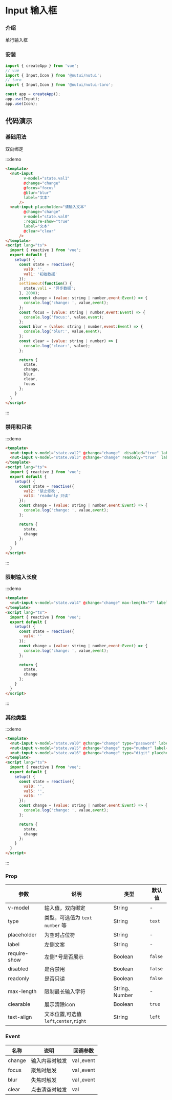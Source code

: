 # Input 输入框

### 介绍

单行输入框

### 安装

``` javascript
import { createApp } from 'vue';
// vue
import { Input,Icon } from '@nutui/nutui';
// taro
import { Input,Icon } from '@nutui/nutui-taro';

const app = createApp();
app.use(Input);
app.use(Icon);

```
## 代码演示

### 基础用法

双向绑定

:::demo

```html
<template>
  <nut-input
        v-model="state.val1"
        @change="change"
        @focus="focus"
        @blur="blur"
        label="文本"
      />
  <nut-input placeholder="请输入文本"
        @change="change"
        v-model="state.val0"
        :require-show="true"
        label="文本"
        @clear="clear"
      />
</template>
<script lang="ts">
  import { reactive } from 'vue';
  export default {
    setup() {
      const state = reactive({
        val0: '',
        val1: '初始数据'
      });
      setTimeout(function() {
        state.val1 = '异步数据';
      }, 2000);
      const change = (value: string | number,event:Event) => {
        console.log('change: ', value,event);
      };
      const focus = (value: string | number,event:Event) => {
        console.log('focus:', value,event);
      };
      const blur = (value: string | number,event:Event) => {
        console.log('blur:', value,event);
      };
      const clear = (value: string | number) => {
        console.log('clear:', value);
      };

      return {
        state,
        change,
        blur,
        clear,
        focus
      };
    }
  }
</script>
```

:::

### 禁用和只读

:::demo

```html
<template>
  <nut-input v-model="state.val2" @change="change"  disabled="true" label="标题："/>
  <nut-input v-model="state.val3" @change="change" readonly="true"  label="标题："/>
</template>
<script lang="ts">
  import { reactive } from 'vue';
  export default {
    setup() {
      const state = reactive({
        val2: '禁止修改',
        val3: 'readonly 只读'
      });
      const change = (value: string | number,event:Event) => {
        console.log('change: ', value,event);
      };

      return {
        state,
        change
      };
    }
  }
</script>
```

:::

### 限制输入长度

:::demo

```html
<template>
  <nut-input v-model="state.val4" @change="change" max-length="7" label="限制7" />
</template>
<script lang="ts">
  import { reactive } from 'vue';
  export default {
    setup() {
      const state = reactive({
        val4: ''
      });
      const change = (value: string | number,event:Event) => {
        console.log('change: ', value,event);
      };

      return {
        state,
        change
      };
    }
  }
</script>
```

:::
### 其他类型

:::demo

```html
<template>
  <nut-input v-model="state.val0" @change="change" type="password" label="密码"/>
  <nut-input v-model="state.val5" @change="change" type="number" label="整数" />
  <nut-input v-model="state.val6" @change="change" type="digit" placeholder="支持小数点的输入" label="数字"/>
</template>
<script lang="ts">
  import { reactive } from 'vue';
  export default {
    setup() {
      const state = reactive({
        val0: '',
        val5: '',
        val6: ''
      });
      const change = (value: string | number,event:Event) => {
        console.log('change: ', value,event);
      };

      return {
        state,
        change
      };
    }
  }
</script>
```

:::

### Prop

| 参数         | 说明                                   | 类型           | 默认值  |
|--------------|----------------------------------------|----------------|---------|
| v-model      | 输入值，双向绑定                       | String         | -       |
| type         | 类型，可选值为 `text` `number`  等     | String         | `text`  |
| placeholder  | 为空时占位符                           | String         | -       |
| label        | 左侧文案                               | String         | -       |
| require-show | 左侧*号是否展示                        | Boolean        | `false` |
| disabled     | 是否禁用                               | Boolean        | `false` |
| readonly     | 是否只读                               | Boolean        | `false` |
| max-length   | 限制最长输入字符                       | String、Number | -       |
| clearable    | 展示清除icon                           | Boolean        | `true`  |
| text-align   | 文本位置,可选值`left`,`center`,`right` | String         | `left`  |

### Event

| 名称   | 说明           | 回调参数    |
|--------|----------------|-------------|
| change | 输入内容时触发 | val ,event  |
| focus  | 聚焦时触发     | val  ,event |
| blur   | 失焦时触发     | val ,event  |
| clear  | 点击清空时触发 | val         |








